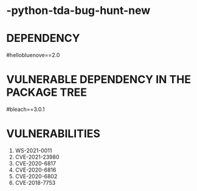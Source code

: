 # -python-tda-bug-hunt-new

# DEPENDENCY
#hellobluenove==2.0


# VULNERABLE DEPENDENCY IN THE PACKAGE TREE
#bleach==3.0.1 

# VULNERABILITIES
1. WS-2021-0011
2. CVE-2021-23980
3. CVE-2020-6817
4. CVE-2020-6816
5. CVE-2020-6802
6. CVE-2018-7753

